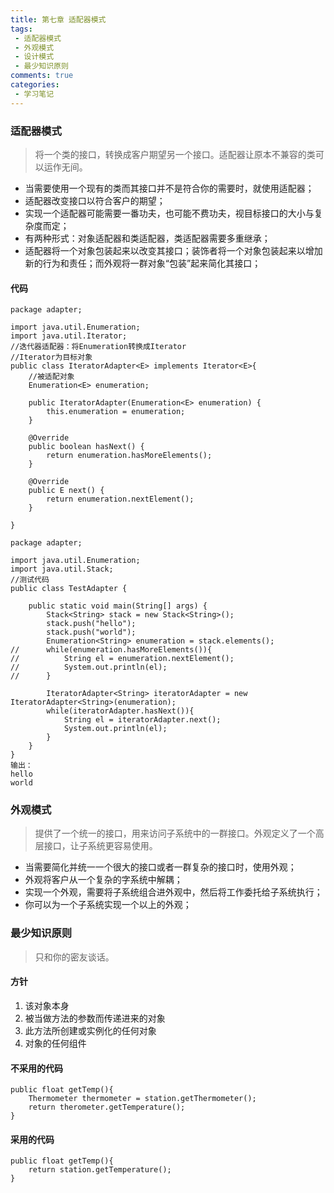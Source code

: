```yaml
---
title: 第七章 适配器模式
tags:
 - 适配器模式
 - 外观模式
 - 设计模式
 - 最少知识原则
comments: true
categories:
 - 学习笔记
---
```

### 适配器模式
> 将一个类的接口，转换成客户期望另一个接口。适配器让原本不兼容的类可以运作无间。

<!--more-->

* 当需要使用一个现有的类而其接口并不是符合你的需要时，就使用适配器；
* 适配器改变接口以符合客户的期望；
* 实现一个适配器可能需要一番功夫，也可能不费功夫，视目标接口的大小与复杂度而定；
* 有两种形式：对象适配器和类适配器，类适配器需要多重继承；
* 适配器将一个对象包装起来以改变其接口；装饰者将一个对象包装起来以增加新的行为和责任；而外观将一群对象“包装”起来简化其接口；

#### 代码
```
package adapter;

import java.util.Enumeration;
import java.util.Iterator;
//迭代器适配器：将Enumeration转换成Iterator
//Iterator为目标对象
public class IteratorAdapter<E> implements Iterator<E>{
	//被适配对象
	Enumeration<E> enumeration;
	
	public IteratorAdapter(Enumeration<E> enumeration) {
		this.enumeration = enumeration;
	}

	@Override
	public boolean hasNext() {
		return enumeration.hasMoreElements();
	}

	@Override
	public E next() {
		return enumeration.nextElement();
	}

}

```
```
package adapter;

import java.util.Enumeration;
import java.util.Stack;
//测试代码
public class TestAdapter {

	public static void main(String[] args) {
		Stack<String> stack = new Stack<String>();
		stack.push("hello");
		stack.push("world");
		Enumeration<String> enumeration = stack.elements();
//		while(enumeration.hasMoreElements()){
//			String el = enumeration.nextElement();
//			System.out.println(el);
//		}
		
		IteratorAdapter<String> iteratorAdapter = new IteratorAdapter<String>(enumeration);
		while(iteratorAdapter.hasNext()){
			String el = iteratorAdapter.next();
			System.out.println(el);
		}
	}
}
输出：
hello
world

```

### 外观模式
> 提供了一个统一的接口，用来访问子系统中的一群接口。外观定义了一个高层接口，让子系统更容易使用。

* 当需要简化并统一一个很大的接口或者一群复杂的接口时，使用外观；
* 外观将客户从一个复杂的字系统中解耦；
* 实现一个外观，需要将子系统组合进外观中，然后将工作委托给子系统执行；
* 你可以为一个子系统实现一个以上的外观；


### 最少知识原则
> 只和你的密友谈话。

#### 方针
1. 该对象本身
2. 被当做方法的参数而传递进来的对象
3. 此方法所创建或实例化的任何对象
4. 对象的任何组件

#### 不采用的代码
```
public float getTemp(){
    Thermometer thermometer = station.getThermometer();
    return therometer.getTemperature();
}
```
#### 采用的代码
```
public float getTemp(){
    return station.getTemperature();
}
```
